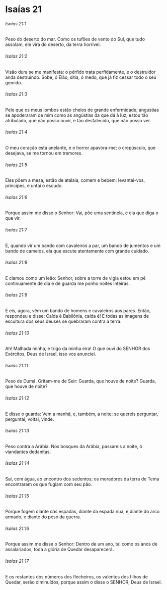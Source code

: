 # Isaías 21

###### Isaías 21:1

Peso do deserto do mar. Como os tufões de vento do Sul, que tudo assolam, ele virá do deserto, da terra horrível.

###### Isaías 21:2

Visão dura se me manifesta: o pérfido trata perfidamente, e o destruidor anda destruindo. Sobe, ó Elão, sitia, ó medo, que já fiz cessar todo o seu gemido.

###### Isaías 21:3

Pelo que os meus lombos estão cheios de grande enfermidade; angústias se apoderaram de mim como as angústias da que dá à luz; estou tão atribulado, que não posso ouvir, e tão desfalecido, que não posso ver.

###### Isaías 21:4

O meu coração está anelante, e o horror apavora-me; o crepúsculo, que desejava, se me tornou em tremores.

###### Isaías 21:5

Eles põem a mesa, estão de atalaia, comem e bebem; levantai-vos, príncipes, e untai o escudo.

###### Isaías 21:6

Porque assim me disse o Senhor: Vai, põe uma sentinela, e ela que diga o que vir.

###### Isaías 21:7

E, quando vir um bando com cavaleiros a par, um bando de jumentos e um bando de camelos, ela que escute atentamente com grande cuidado.

###### Isaías 21:8

E clamou como um leão: Senhor, sobre a torre de vigia estou em pé continuamente de dia e de guarda me ponho noites inteiras.

###### Isaías 21:9

E eis, agora, vêm um bando de homens e cavaleiros aos pares. Então, respondeu e disse: Caída é Babilônia, caída é! E todas as imagens de escultura dos seus deuses se quebraram contra a terra.

###### Isaías 21:10

Ah! Malhada minha, e trigo da minha eira! O que ouvi do SENHOR dos Exércitos, Deus de Israel, isso vos anunciei.

###### Isaías 21:11

Peso de Dumá. Gritam-me de Seir: Guarda, que houve de noite? Guarda, que houve de noite?

###### Isaías 21:12

E disse o guarda: Vem a manhã, e, também, a noite; se quereis perguntar, perguntai; voltai, vinde.

###### Isaías 21:13

Peso contra a Arábia. Nos bosques da Arábia, passareis a noite, ó viandantes dedanitas.

###### Isaías 21:14

Saí, com água, ao encontro dos sedentos; os moradores da terra de Tema encontraram os que fugiam com seu pão.

###### Isaías 21:15

Porque fogem diante das espadas, diante da espada nua, e diante do arco armado, e diante do peso da guerra.

###### Isaías 21:16

Porque assim me disse o Senhor: Dentro de um ano, tal como os anos de assalariados, toda a glória de Quedar desaparecerá.

###### Isaías 21:17

E os restantes dos números dos flecheiros, os valentes dos filhos de Quedar, serão diminuídos, porque assim o disse o SENHOR, Deus de Israel.

